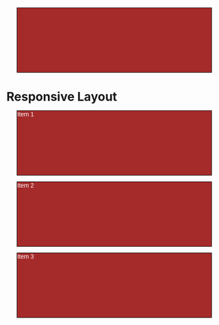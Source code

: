 <!DOCTYPE html>
<html>
<head>
<meta charset="utf-8">
<meta name="viewport" content="width=device-width, initial-scale=1">
<title>Course era</title>
<style>

* {
  box-sizing: border-box;
}
h1 {
  margin-bottom: 15px;
}
p {
  border: 1px solid black;
  background-color: #A52A2A;
  width: 90%;
  height: 150px;
  margin-right: auto;
  margin-left: auto;
  font-family: Helvetica;
  color: white;
}

.row {
  width: 100%;
}

@media (min-width: 1000px) {
  .col-lg-1, .col-lg-2, .col-lg-3, .col-lg-4, .col-lg-5, .col-lg-6, .col-lg-7, .col-lg-8, .col-lg-9, .col-lg-10, .col-lg-11, .col-lg-12 {
    float: middle;
    border: 1px solid red;
  }
  .col-lg-1 {
    width: 33.33%;
    float:middle;
  }
  .col-lg-2 {
    width: 66.66%;
    float:middle;
  }
  .col-lg-3 {
    width: 100%;
    float:middle;
  }
  
}

@media (min-width: 900px) {
  .col-md-1, .col-md-2, .col-md-3, .col-md-4, .col-md-5, .col-md-6, .col-md-7, .col-md-8, .col-md-9, .col-md-10, .col-md-11, .col-md-12 {
    border: 1px solid green;
  }
  .col-md-1 {
    width: 33.33%;
    float:right;
  }
  .col-md-2 {
    width: 66.66%;
    float:left;
  }
  .col-md-3 {
    width: 100%;
    float:middle;
  }
 
}
</style>
</head>
<body>
<h1>Responsive Layout</h1>

<div class="row">
  <div class="col-lg-3 col-md-6"><p>Item 1</p></div>
  <div class="col-lg-3 col-md-6"><p>Item 2</p></div>
  <div class="col-lg-3 col-md-6"><p>Item 3</p></div>

</div>

</body>
</html>

